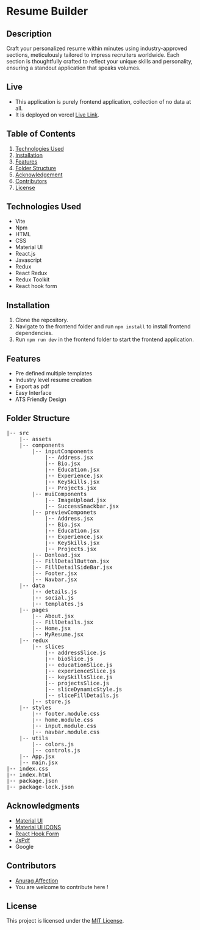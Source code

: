 # Resume Builder

## Description

Craft your personalized resume within minutes using industry-approved sections, meticulously tailored to impress recruiters worldwide. Each section is thoughtfully crafted to reflect your unique skills and personality, ensuring a standout application that speaks volumes.

## Live

- This application is purely frontend application, collection of no data at all.
- It is deployed on vercel [Live Link](https://resume-builder-anurag.vercel.app).

## Table of Contents

1. [Technologies Used](#technologies-used)
2. [Installation ](#installation)
3. [Features](#features)
4. [Folder Structure](#folder-structure)
5. [Acknowledgement](#acknowledgments)
6. [Contributors](#contributors)
7. [License](#license)

## Technologies Used

- Vite
- Npm
- HTML
- CSS
- Material UI
- React.js
- Javascript
- Redux
- React Redux
- Redux Toolkit
- React hook form

## Installation

1. Clone the repository.
2. Navigate to the frontend folder and run `npm install` to install frontend dependencies.
3. Run `npm run dev` in the frontend folder to start the frontend application.

## Features

- Pre defined multiple templates
- Industry level resume creation
- Export as pdf
- Easy Interface
- ATS Friendly Design

## Folder Structure

<pre>
|-- src
    |-- assets 
    |-- components
        |-- inputComponents
            |-- Address.jsx
            |-- Bio.jsx
            |-- Education.jsx
            |-- Experience.jsx 
            |-- KeySkills.jsx
            |-- Projects.jsx
        |-- muiComponents 
            |-- ImageUpload.jsx 
            |-- SuccessSnackbar.jsx
        |-- previewComponets 
            |-- Address.jsx
            |-- Bio.jsx
            |-- Education.jsx
            |-- Experience.jsx 
            |-- KeySkills.jsx
            |-- Projects.jsx
        |-- Donload.jsx 
        |-- FillDetailButton.jsx
        |-- FillDetailSideBar.jsx
        |-- Footer.jsx
        |-- Navbar.jsx
    |-- data
        |-- details.js 
        |-- social.js
        |-- templates.js 
    |-- pages
        |-- About.jsx 
        |-- FillDetails.jsx 
        |-- Home.jsx 
        |-- MyResume.jsx 
    |-- redux
        |-- slices
            |-- addressSlice.js
            |-- bioSlice.js 
            |-- educationSlice.js 
            |-- experienceSlice.js 
            |-- keySkillsSlice.js 
            |-- projectsSlice.js 
            |-- sliceDynamicStyle.js 
            |-- sliceFillDetails.js 
        |-- store.js  
    |-- styles
        |-- footer.module.css 
        |-- home.module.css 
        |-- input.module.css 
        |-- navbar.module.css 
    |-- utils 
        |-- colors.js 
        |-- controls.js 
    |-- App.jsx 
    |-- main.jsx 
|-- index.css 
|-- index.html
|-- package.json
|-- package-lock.json
</pre>

## Acknowledgments

- [Material UI](https://mui.com/material-ui/getting-started/overview/)
- [Material UI ICONS ](https://mui.com/material-ui/material-icons/)
- [React Hook Form](https://react-hook-form.com/)
- [JsPdf](https://www.npmjs.com/package/jspdf)
- Google

## Contributors

- [ Anurag Affection ](https://github.com/anuragaffection)
- You are welcome to contribute here !

## License

This project is licensed under the [MIT License](LICENSE).
